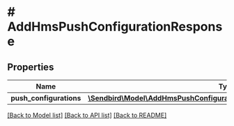 # # AddHmsPushConfigurationResponse

## Properties

Name | Type | Description | Notes
------------ | ------------- | ------------- | -------------
**push_configurations** | [**\Sendbird\Model\AddHmsPushConfigurationResponsePushConfigurationsInner[]**](AddHmsPushConfigurationResponsePushConfigurationsInner.md) |  | [optional]

[[Back to Model list]](../../README.md#models) [[Back to API list]](../../README.md#endpoints) [[Back to README]](../../README.md)

